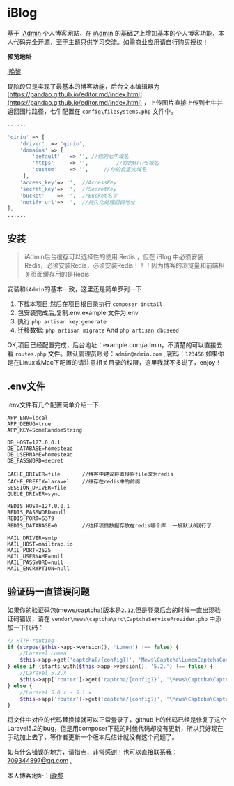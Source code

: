 # iBlog

基于 [iAdmin](https://github.com/lanceWan/IAdmin) 个人博客网站，在 [iAdmin](https://github.com/lanceWan/IAdmin) 的基础之上增加基本的个人博客功能，本人代码完全开源，至于主题只供学习交流。如需商业应用请自行购买授权！

**预览地址**

[i晚黎](http://www.iwanli.me)

现阶段只是实现了最基本的博客功能，后台文本编辑器为 [https://pandao.github.io/editor.md/index.html](https://pandao.github.io/editor.md/index.html) ，上传图片直接上传到七牛并返回图片路径，七牛配置在 `config\filesystems.php`  文件中。

```php
......

'qiniu' => [
    'driver'  => 'qiniu',
    'domains' => [
        'default'   => '', //你的七牛域名
        'https'     => '',         //你的HTTPS域名
        'custom'    => '',     //你的自定义域名
     ],
    'access_key'=> '',  //AccessKey
    'secret_key'=> '',  //SecretKey
    'bucket'    => '',  //Bucket名字
    'notify_url'=> '',  //持久化处理回调地址
],
......

```

## 安装

> iAdmin后台缓存可以选择性的使用 Redis ，但在 iBlog 中必须安装 Redis，必须安装Redis，必须安装Redis！！！因为博客的浏览量和前端相关页面缓存用的是Redis

安装和`iAdmin`的基本一致，这里还是简单罗列一下

1. 下载本项目,然后在项目根目录执行 `composer install`
2. 包安装完成后,复制.env.example 文件为.env
3. 执行 `php artisan key:generate`
4. 迁移数据: `php artisan migrate`  And `php artisan db:seed`

OK,项目已经配置完成，后台地址：example.com/admin，不清楚的可以直接去看 `routes.php` 文件。默认管理员账号：`admin@admin.com` , 密码：`123456` 
如果你是在Linux或Mac下配置的请注意相关目录的权限，这里我就不多说了，enjoy！

## .env文件
.env文件有几个配置简单介绍一下
```
APP_ENV=local
APP_DEBUG=true
APP_KEY=SomeRandomString

DB_HOST=127.0.0.1
DB_DATABASE=homestead
DB_USERNAME=homestead
DB_PASSWORD=secret

CACHE_DRIVER=file		//博客中建议将直接将file改为redis
CACHE_PREFIX=laravel	//缓存在redis中的前缀
SESSION_DRIVER=file
QUEUE_DRIVER=sync

REDIS_HOST=127.0.0.1
REDIS_PASSWORD=null
REDIS_PORT=6379
REDIS_DATABASE=0		//选择项目数据存放在redis哪个库  一般默认0就行了

MAIL_DRIVER=smtp
MAIL_HOST=mailtrap.io
MAIL_PORT=2525
MAIL_USERNAME=null
MAIL_PASSWORD=null
MAIL_ENCRYPTION=null

```

## 验证码一直错误问题

如果你的验证码包(mews/captcha)版本是`2.12`,但是登录后台的时候一直出现验证码错误，请在 `vendor\mews\captcha\src\CaptchaServiceProvider.php` 中添加一下代码：

```php
// HTTP routing
if (strpos($this->app->version(), 'Lumen') !== false) {
    //Laravel Lumen
    $this->app->get('captcha[/{config}]', 'Mews\Captcha\LumenCaptchaController@getCaptcha');
} else if (starts_with($this->app->version(), '5.2.') !== false) {
    //Laravel 5.2.x
    $this->app['router']->get('captcha/{config?}', '\Mews\Captcha\CaptchaController@getCaptcha')->middleware('web');
} else {
    //Laravel 5.0.x ~ 5.1.x
    $this->app['router']->get('captcha/{config?}', '\Mews\Captcha\CaptchaController@getCaptcha');
}
```

将文件中对应的代码替换掉就可以正常登录了，github上的代码已经是修复了这个Laravel5.2的bug，但是用composer下载的时候代码却没有更新，所以只好现在手动加上去了，等作者更新一个版本后估计就没有这个问题了。

如有什么错误的地方，请指点，非常感谢！也可以直接联系我：709344897@qq.com 。

本人博客地址：[i晚黎](http://www.iwanli.me)